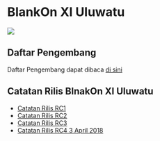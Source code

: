 # BlankOn XI Uluwatu
![](https://raw.githubusercontent.com/winardiaris/blankon-uluwatu-kesenian/master/gnome-control-center/winardiaris/BlankonLogoBlank.png)

## Daftar Pengembang

Daftar Pengembang dapat dibaca [di sini](https://github.com/BlankOn/Uluwatu/blob/master/TEAM.md)

## Catatan Rilis BlnakOn XI Uluwatu
  * [Catatan Rilis RC1](/ProdukBlankOn/11/CatatanRilisRC1.md)
  * [Catatan Rilis RC2](/ProdukBlankOn/11/CatatanRilisRC2.md)
  * [Catatan Rilis RC3](/ProdukBlankOn/11/CatatanRilisRC3.md)
  * [Catatan Rilis RC4 3 April 2018](/ProdukBlankOn/11/CatatanRilisRC4.md)
